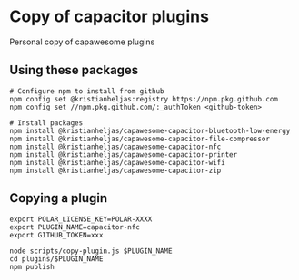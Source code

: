 # Copy of capacitor plugins

Personal copy of capawesome plugins

## Using these packages

```shell
# Configure npm to install from github
npm config set @kristianheljas:registry https://npm.pkg.github.com
npm config set //npm.pkg.github.com/:_authToken <github-token>

# Install packages
npm install @kristianheljas/capawesome-capacitor-bluetooth-low-energy
npm install @kristianheljas/capawesome-capacitor-file-compressor
npm install @kristianheljas/capawesome-capacitor-nfc
npm install @kristianheljas/capawesome-capacitor-printer
npm install @kristianheljas/capawesome-capacitor-wifi
npm install @kristianheljas/capawesome-capacitor-zip
```

## Copying a plugin

```shell
export POLAR_LICENSE_KEY=POLAR-XXXX
export PLUGIN_NAME=capacitor-nfc
export GITHUB_TOKEN=xxx

node scripts/copy-plugin.js $PLUGIN_NAME
cd plugins/$PLUGIN_NAME
npm publish
```